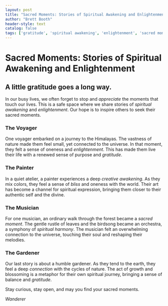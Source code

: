 ```yaml
---
layout: post
title: "Sacred Moments: Stories of Spiritual Awakening and Enlightenment"
author: "Brett Booth"
header-style: text
catalog: false
tags: ['gratitude', 'spiritual awakening', 'enlightenment', 'sacred moments', 'minimalist', 'storytelling']
---
```


# Sacred Moments: Stories of Spiritual Awakening and Enlightenment

## A little gratitude goes a long way.

In our busy lives, we often forget to stop and *appreciate* the moments that touch our lives. This is a safe space where we share stories of *spiritual awakening* and *enlightenment*. Our hope is to inspire others to seek their sacred moments.

### The Voyager

One voyager embarked on a journey to the Himalayas. The vastness of nature made them feel small, yet connected to the universe. In that moment, they felt a sense of oneness and *enlightenment*. This has made them live their life with a renewed sense of purpose and *gratitude*.

### The Painter

In a quiet atelier, a painter experiences a deep *creative awakening*. As they mix colors, they feel a sense of *bliss* and oneness with the world. Their art has become a channel for spiritual expression, bringing them closer to their authentic self and the divine.

### The Musician

For one musician, an ordinary walk through the forest became a *sacred moment*. The gentle rustle of leaves and the birdsong became an orchestra, a symphony of *spiritual harmony*. The musician felt an overwhelming connection to the universe, touching their soul and reshaping their melodies.

### The Gardener

Our last story is about a humble gardener. As they tend to the earth, they feel a deep *connection* with the cycles of nature. The act of growth and blossoming is a metaphor for their own spiritual journey, bringing a sense of balance and *gratitude*.

Stay curious, stay open, and may you find your sacred moments.

_Wanderer_